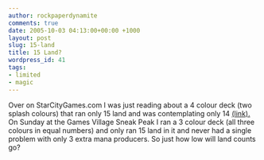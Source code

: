 ```yaml
---
author: rockpaperdynamite
comments: true
date: 2005-10-03 04:13:00+00:00 +1000
layout: post
slug: 15-land
title: 15 Land?
wordpress_id: 41
tags:
- limited
- magic
---
```


Over on StarCityGames.com I was just reading about a 4 colour deck (two splash colours) that ran only 15 land and was contemplating only 14 [(link).](http://www.starcitygames.com/php/news/article/10524.html)  On Sunday at the Games Village Sneak Peak I ran a 3 colour deck (all three colours in equal numbers) and only ran 15 land in it and never had a single problem with only 3 extra mana producers.  So just how low will land counts go?




